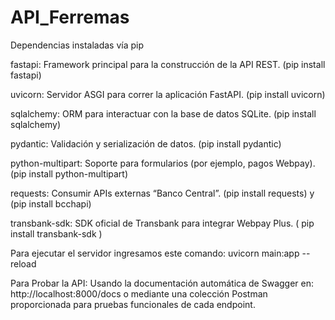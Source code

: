 # API_Ferremas
Dependencias instaladas vía pip

fastapi: Framework principal para la construcción de la API REST. (pip install fastapi)

uvicorn: Servidor ASGI para correr la aplicación FastAPI. (pip install uvicorn)

sqlalchemy: ORM para interactuar con la base de datos SQLite. (pip install sqlalchemy)

pydantic: Validación y serialización de datos. (pip install pydantic)

python-multipart: Soporte para formularios (por ejemplo, pagos Webpay). (pip install python-multipart)

requests: Consumir APIs externas “Banco Central”. (pip install requests) y (pip install bcchapi)

transbank-sdk: SDK oficial de Transbank para integrar Webpay Plus. ( pip install transbank-sdk )

Para ejecutar el servidor ingresamos este comando:  uvicorn main:app --reload

Para Probar la API: 
Usando la documentación automática de Swagger en: http://localhost:8000/docs o mediante una colección Postman proporcionada para pruebas funcionales de cada endpoint.

